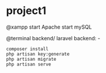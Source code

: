 # project1

@xampp
start Apache
start mySQL

@terminal backend/
laravel backend: - 
```
composer install
php artisan key:generate
php artisan migrate
php artisan serve
```
